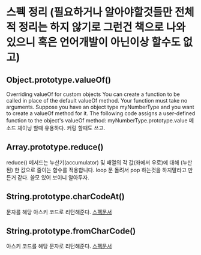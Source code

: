 # 스펙 정리 (필요하거나 알아야할것들만 전체적 정리는 하지 않기로 그런건 책으로 나와 있으니 혹은 언어개발이 아닌이상 할수도 없고)

## Object.prototype.valueOf()
Overriding valueOf for custom objects You can create a function to be called in place of the default valueOf method. Your function must take no arguments. Suppose you have an object type myNumberType and you want to create a valueOf method for it. The following code assigns a user-defined function to the object's valueOf method: myNumberType.prototype.value 메소드 체이닝 할때 유용하다. 커링 할때도 쓰고.

## Array.prototype.reduce()
reduce() 메서드는 누산기(accumulator) 및 배열의 각 값(좌에서 우로)에 대해 (누산된) 한 값으로 줄이는 함수를 적용합니다. loop 문 돌려서 pop 하는것을 하지말라고 만든거 같다. 쓸모 있어 보이니 알아두자.

## String.prototype.charCodeAt()
  문자를 해당 아스키 코드로 리턴해준다.
  [스펙문서](https://developer.mozilla.org/en-US/docs/Web/JavaScript/Reference/Global_Objects/String/charCodeAt)

## String.prototype.fromCharCode()
  아스키 코드를 해당 문자로 리턴해준다.
  [스펙문서](https://developer.mozilla.org/en-US/docs/Web/JavaScript/Reference/Global_Objects/String/fromCharCode)
